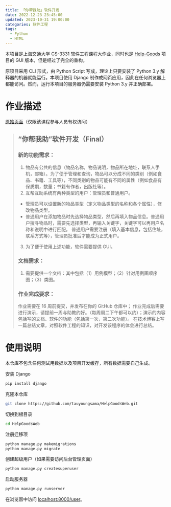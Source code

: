 ```yaml
---
title: 「你帮我助」软件开发
date: 2022-12-23 23:45:00
updated: 2023-10-31 19:00:00
categories: 软件工程
tags: 
  - Python
  - HTML
---
```


本项目是上海交通大学 CS-3331 软件工程课程大作业，同时也是 [Help-Goods](https://github.com/tau-young/Help-Goods) 项目的 GUI 版本，但是经过了完全的重构。

原项目采用 CLI 形式，由 Python Script 写成，理论上只要安装了 Python 3.y 解释器的机器就能运行。本项目使用 Django 制作成网页应用，因此在任何浏览器上都能访问。然而，运行本项目的服务器仍需要安装 Python 3.y 并正确部署。

# 作业描述

[原始页面](https://oc.sjtu.edu.cn/courses/48894/assignments/193007)（仅限该课程参与人员有权访问）

> ## “你帮我助”软件开发（Final）
>
> ### 新的功能需求：
>
> 1. 物品有公共的信息（物品名称，物品说明，物品所在地址，联系人手机，邮箱）。为了便于管理和查询，物品可以分成不同的类别（例如食品、书籍、工具等），不同类别的物品可能有不同的属性（例如食品有保质期，数量；书籍有作者，出版社等）。
> 2. 互帮互助系统有两种类型的用户：管理员和普通用户。
> - 管理员可以设置新的物品类型（定义物品类型的名称和各个属性），修改物品类型。
> - 普通用户在添加物品时先选择物品类型，然后再填入物品信息。普通用户搜寻物品时，需要先选择类型，再输入关键字，关键字可以再用户名称和说明中进行匹配。
> 普通用户需要注册（填入基本信息，包括住址，联系方式等），管理员批准后才能成为正式用户。
>
> 3. 为了便于使用上述功能，软件需要提供 GUI。
>
> ### 文档需求：
>
> 1. 需要提供一个文档：其中包括（1）用例模型；（2）针对用例画顺序图；（3）类图。
>
> ### 作业完成要求：
>
> 作业需要在 16 周前提交，并发布在你的 GitHub 仓库中；
> 作业完成后需要进行演示，请提前一周与助教约好。（每周周二下午都可以约）；演示的内容包括写的文档、软件的功能（包括第一次，第二次功能）。
> 在技术博客上写一篇总结文章，对照软件工程的知识，对开发该程序的体会进行总结。

# 使用说明

本仓库不包含任何测试用数据以及项目开发缓存，所有数据需要自己生成。

安装 Django
```sh
pip install django
```
克隆本仓库
```sh
git clone https://github.com/tauyoungsama/HelpGoodsWeb.git
```
切换到根目录
```sh
cd HelpGoodsWeb
```
注册迁移项
```sh
python manage.py makemigrations
python manage.py migrate
```
创建超级用户（如果需要访问后台管理页面）
```sh
python manage.py createsuperuser
```
启动服务器
```sh
python manage.py runserver
```
在浏览器中访问 <localhost:8000/user>。

<!--
# UML 图

## 用例图

![Use Case](usecase.svg)

## 顺序图

![Sequence Register](sequence-register.svg)
![Sequence Login](sequence-login.svg)
![Sequence Logout](sequence-logout.svg)
![Sequence View User Info](sequence-viewuserinfo.svg)
![Sequence View Item List](sequence-viewitemlist.svg)
![Sequence View Item Info](sequence-viewiteminfo.svg)
![Sequence Post New Item](sequence-postnewitem.svg)
![Sequence Modify Item](sequence-modifyitem.svg)
![Sequence Grant User](sequence-grantuser.svg)
![Sequence Set New Item Type](sequence-setnewitemtype.svg)

## 类图

![Class Graph](class.svg)

# 开发体会

这个项目的前身 [Help-Goods](https://github.com/tau-young/Help-Goods) 是我比较满意的一个作品，功能并不复杂，使用命令行的方式不仅简洁而且方便。作业截止后出于个人兴趣我还加强了它的功能和易用性。只可惜第二次强制要求 GUI 界面，美其名曰「为了便于使用上述功能」。若少了这条限制，我本可以将命令行程序做的不比图形界面麻烦。所以……冲着这个图形界面的要求，这个项目被我拖了将近半个学期，期间还推倒重来了若干次。

## 开发框架的选择

最开始的问题是，我要用什么框架开发这个图形界面应用程序？最开始想到的就是经典的 Python Tkinter，不仅繁琐还不好调试，曾经用过这个包的我是绝对不想再次尝试的。

如果用 C++ 可以考虑 Visual Studio，初中阶段我还真尝试过用 VS 写了一个简单的加密/解密小程序，并且头一次惊叹居然一个图形界面程序可以只有 10KB 大小。当然后来想明白 VS 开发的这个程序肯定用了 .NET 运行库，毕竟 gcc 编译的命令行程序动辄上兆呢。

或者是，用 Qt 框架开发，我就可以让我的程序编写一次就能在所有平台上运行，这绝对是非常吸引人的。然而，我对 Qt 陌生到甚至连第一个项目都建立不起来，这接下去还玩什么呢。

要在 macOS 上开发程序，近年来的新晋选手必属 SwiftUI 了。苹果公司出品的程序设计语言 Swift 搭配苹果公司出品的图形框架 SwiftUI，在苹果公司出品的机器上运行，兼容性问题什么的都不用担心哒！事实上，我一开始确实决定使用 SwiftUI 开发这个项目，View 文件都已经写了一堆了。不过令人惊奇的是，我本打算将程序入口放在登录界面，由这个界面跳转到其他界面，而 SwiftUI 无法做到这一点。那段时间，我为了寻找类似的项目在互联网上茫茫搜索了半个月都没找到解决方案。这就是 SwiftUI 的缺点所在——出生四年，年年更新，SwiftUI 2.0 引入的新功能在 SwiftUI 4.0 被弃用，网上找的永远是过时的。而数据存储的 CoreData 模块甚至在开始学之前就令人劝退。我觉得，我是没办法在半个学期之内学完我需要的 SwiftUI 知识并成功开发出这个项目的。

最后，或许是无意中的发现，Django 成了我的最终选择。这是一个将 Python 作为网站后台的开发包。后端由 Python 负责处理网站请求，前端只需编写少量 HTML 即可。这样一来，可操作性就大了不少，而且可以应用 PyPI 上数千万开源包，也不用受各种未实现的气。

## 开发过程

软件过程模型总体上来说符合**增量模型**。项目分为三个子模块，分别是负责用户登录和注册的 `user` 模块、用于展示和操作物品的 `item` 模块，以及管理员批准用户和增加类型的 `staff` 模块。前端页面使用的是纯 HTML，采用了一点点 CSS，用于给表格加上边框。所以页面看上去并不美观，但是功能绝对不欠缺。

### `user` 模块

登录页面相当于整个网站的入口，未登录的用户访问其他不该访问的页面时，都会被重定向到登录页面。包含登录和注册在内的诸多信息收集页面都采用了 Django Forms，方便了处理用户输入的步骤。第一个注册的用户将直接激活并被提拔为管理员。

用户模型分为两部分，一是 `django.auth` 模块提供的 `User` 模型，有它可以方便地进行登录、登出、检查用户等一系列认证操作，并可安全地储存用户的密码；二是自己建立的 `User` 模型，用于储存用户的其他信息，便于在其他模块调用。

在用户详细信息界面，电话号码和电子邮件地址被设置了超链接，直接点击可以拨打或发送电子邮件。未激活的用户将看到「禁止访问其他页面」的警告，正式用户将看到一个指向物品页面的超链接，管理员有一个指向管理页面的超链接。

### `item` 模块

这个模块的主页面在一张 `<table>` 中展示了所有物品的信息，并且每个类型都有各自的页面，可以更详细地显示该类型专属的物品属性。用户可以添加物品、修改或删除自己添加的物品，管理员可以删除其他人的物品。

物品模型包括基类 `Base` 和派生类 `Item`，前者存有所有物品的共有属性信息，后者存有每个类型专属的属性信息。附加信息由管理员指定，无法提前硬编码在程序中，因此采用了 `JSON` 字符串的形式存在数据库中。

添加或编辑物品时，将由当前用户的信息自动填充部分表单，用户至少只需要填写物品名称和描述就可以完成一个物品的添加或编辑。当然，联系信息也可以修改成与当前用户信息不同的内容。

### `staff` 模块

当有用户注册未审核时，管理员页面将会出现这些用户的信息。批准一个用户时，该用户的 `is_active` 属性被设置成 `True`；拒绝一个用户时，该用户的信息将被直接删除。当所有未审核用户都处理完成时，包含标题在内的审核部分将从主页面上完全消失。

主页面的下半部分列出了所有物品类型。当启动一个新项目时，类型默认为空，因此需要管理员新建一个默认类型。

动态表单是一个比较复杂的实现，~~偷懒~~方便起见，附加属性采用了超大号的输入框，用换行分隔不同的属性。

### `admin` 模块

Django 提供了超级管理员的后台界面。如有需要，可以在超级后台管理用户状态、数据库中的物品信息。如果需要使用超级后台，需要用命令新建超级用户。但是，这个超级用户没有注册到自己建立的 `User` 模型中，因此不能登录前端页面。

## 测试过程

项目的测试与开发几乎并行，编写完一部分测试一部分。开始采用的是**白盒测试**方法，通过**条件/分支覆盖**测试程序逻辑。采用**自下而上的集成方式**，测试完各个模块后一起测试整个项目。最后上线前采用**黑盒测试**方法，模拟实际运行时项目的表现。

## 维护过程

**改正性维护**是开发过程中使用最多的维护活动。项目不能正常运行时使用此类维护。

**适应性维护**是修改软件架构或开发新功能时经常进行的维护活动。新功能要整合进原有的软件中，常常需要修改架构以便新旧功能能一起运行。

**完善性维护**也是有时需要进行的维护活动。尽管软件运行没有出现错误，但常常发现一项功能新的更便捷的实现方式，也会修改软件采用另一种实现方式。

**预防性维护**是偶尔进行的维护活动。
